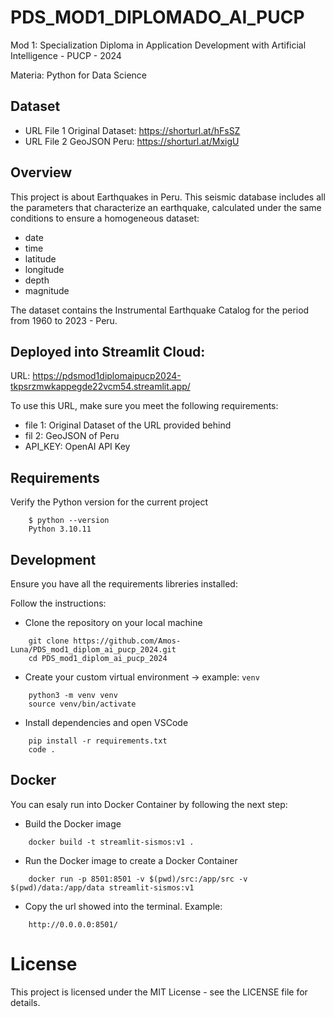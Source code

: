 # PDS_MOD1_DIPLOMADO_AI_PUCP

Mod 1: Specialization Diploma in Application Development with Artificial Intelligence - PUCP - 2024

Materia: Python for Data Science

## Dataset

- URL File 1 Original Dataset: https://shorturl.at/hFsSZ
- URL File 2 GeoJSON Peru: https://shorturl.at/MxigU


## Overview

This project is about Earthquakes in Peru.
This seismic database includes all the parameters that characterize an earthquake, calculated under the same conditions to ensure a homogeneous dataset:

- date
- time
- latitude
- longitude
- depth
- magnitude

The dataset contains the Instrumental Earthquake Catalog for the period from 1960 to 2023 - Peru.

## Deployed into Streamlit Cloud:

URL: https://pdsmod1diplomaipucp2024-tkpsrzmwkappegde22vcm54.streamlit.app/

To use this URL, make sure you meet the following requirements:

- file 1: Original Dataset of the URL provided behind
- fil 2: GeoJSON of Peru
- API_KEY: OpenAI API Key
  

## Requirements

Verify the Python version for the current project

```
    $ python --version
    Python 3.10.11
```

## Development

Ensure you have all the requirements libreries installed:

Follow the instructions:

- Clone the repository on your local machine

```
    git clone https://github.com/Amos-Luna/PDS_mod1_diplom_ai_pucp_2024.git
    cd PDS_mod1_diplom_ai_pucp_2024
```

- Create your custom virtual environment -> example: `venv`

```
    python3 -m venv venv
    source venv/bin/activate
```

- Install dependencies and open VSCode

```
    pip install -r requirements.txt
    code .
```

## Docker

You can esaly run into Docker Container by following the next step:

- Build the Docker image

```
    docker build -t streamlit-sismos:v1 .
```

- Run the Docker image to create a Docker Container

```
    docker run -p 8501:8501 -v $(pwd)/src:/app/src -v $(pwd)/data:/app/data streamlit-sismos:v1
```

- Copy the url showed into the terminal. Example:

```
    http://0.0.0.0:8501/
```

# License

This project is licensed under the MIT License - see the LICENSE file for details.
